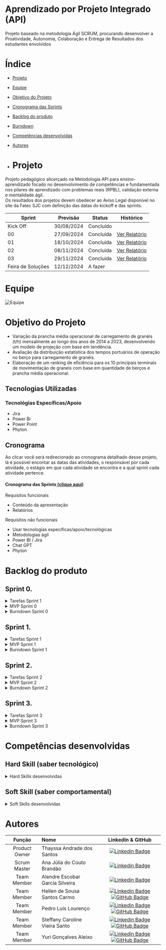 # Aprendizado por Projeto Integrado (API)

Projeto baseado na metodologia Ágil SCRUM, procurando desenvolver a Proatividade, Autonomia, Colaboração e Entrega de Resultados dos estudantes envolvidos

# Índice
* [Projeto](#projeto)
* [Equipe](#equipe)
* [Objetivo do Projeto](#objetivo-do-projeto)
* [Cronograma das Sprints](#cronograma)
* [Backlog do produto](#Backlog-do-produto)
* [Burndown](#Burndown)
* [Competências desenvolvidas](#competências-desenvolvidas)
* [Autores](#autores)

* # Projeto 
Projeto pedagógico alicerçado na Metodologia API para ensino-aprendizado focado no desenvolvimento de competências e fundamentada nos pilares de aprendizado com problemas reais (RPBL), validação externa e mentalidade ágil.  
Os resultados dos projetos devem obedecer ao Aviso Legal disponível no site da Fatec SJC com definição das datas do kickoff e das sprints.

Sprint | Previsão | Status| Histórico|
|------|--------|------|--------|
|Kick Off | 30/08/2024 | Concluído || 
|00| 27/09/2024 | Concluída | [Ver Relatório]() | 
|01| 18/10/2024 | Concluída | [Ver Relatório](https://github.com/user-attachments/files/17440078/RelatorioS1.pdf) | 
|02| 08/11/2024 | Concluída | [Ver Relatório](https://github.com/user-attachments/files/17685322/Relatorio.Sprint.Yuri.2.2.pdf) | 
|03| 29/11/2024 | Concluída | [Ver Relatório](https://github.com/user-attachments/files/17962738/Relatorio.Sprint.Yuri.2.2.1.pdf) | 
|Feira de Soluções| 12/12/2024 | A fazer |

# Equipe
![Equipe](https://github.com/user-attachments/assets/53adac1b-8677-4a0a-81a9-5ff279605193)

# Objetivo do Projeto

* Variação da prancha média operacional de carregamento de granéis (t/h) mensalmente ao longo dos anos de 2014 a 2023, desenvolvendo um modelo de projeção com base em tendência.
* Avaliação da distribuição estatística dos tempos portuários de operação no berço para carregamento de granéis.
* Elaboração de um ranking de eficiência para os 10 principais terminais de movimentação de graneis com base em quantidade de berços e prancha média operacional.

## Tecnologias Utilizadas
 ### Tecnológias Específicas/Apoio
 * Jira
 * Power Bi
 * Power Point
 * Phyton

## Cronograma
Ao clicar você será redirecionado ao cronograma detalhado desse projeto, lá é possivel encontar as datas das atividades, o responsável por cada atividade, o estágio em que cada atividade se encontra e a qual sprint cada atividade pertence.

#### Cronograma das Sprints[ (clique aqui)](https://g3log-2semestre.atlassian.net/jira/software/projects/API4/boards/4/backlog)

Requisitos funcionais 
- Conteúdo da apresentação   
- Relatórios 

Requisitos não funcionais
- Usar tecnologias especifícas/apoio/tecnológicas
- Metodologias ágil
- Power BI / Jira
- Chat GPT
- Phyton

# Backlog do produto

## Sprint 0.

<details>
<summary>Tarefas Sprint 1</summary>

- [x] Disponiblizar link do GitHub para o cliente
- [x] Criar GitHub
- [x] Criar backlog do produto para todas as sprints
- [x] Obter base de dados
- [x] Atribuir tarefa para os integrantes do grupo
- [x] Estudar as tecnologias que deverão ser usadas ao longo do projeto
- [x] Tirar dúvidas com o client
- [x] Realizar relatório da sprint
- [x] Inserir informações no Github
- [x] Criar apresentação Sprint 0

</details>

<details>
<summary>MVP Sprint 0</summary>

</details>

<details>
<summary>Burndown Sprint 0</summary>

</details>

## Sprint 1.

<details>
<summary>Tarefas Sprint 1</summary>

- [x] Estruturar base de dados
- [x] Criar código inicial de cargas
- [x] Atualizar Github
- [x] Realizar o relatório da sprint
- [x] Tirar dúvidas com o cliente
- [x] Transcrever código para o Power BI
- [x] Analisar a evolução mensal do granel sólido

</details>

<details>
<summary>MVP Sprint 1</summary>
 
![WhatsApp Image 2024-10-18 at 01 29 30](https://github.com/user-attachments/assets/1303ec49-a01c-408f-9f43-55d8cab905ce)

</details>


<details>
<summary>Burndown Sprint 1</summary>

![WhatsApp Image 2024-10-18 at 16 05 05](https://github.com/user-attachments/assets/6d9a492c-3b79-4f19-9b0e-8bab5fd157c5)


</details>

## Sprint 2.

<details>
<summary>Tarefas Sprint 2</summary>

- [x] Calcular prancha média
- [x] Criar padrão no Power BI
- [x] Atualizar GitHub
- [x] Realizar relatório da sprint
- [x] Tirar dúvidas com o cliente
- [x] Ranking de eficiência
- [x] Ajustes nos códigos, caso necessário

</details>

<details>
<summary>MVP Sprint 2</summary>

![imagem_2024-11-08_220830705](https://github.com/user-attachments/assets/2e93fbe3-161e-4675-83b9-e7aac9f60a9b)

</details>


<details>
<summary>Burndown Sprint 2</summary>

![imagem_2024-11-08_221400151](https://github.com/user-attachments/assets/221a5e7e-631a-455f-bd19-85ae1d17b40e)

</details>

## Sprint 3.

<details>
<summary>Tarefas Sprint 3</summary>

- [X] Tirar dúvidas com o cliente
- [X] Realizar relatório final do projeto
- [X] Atualizar Github;
- [X] Ranking de eficiência
- [X] Ajustes no Power BI para apresentação da feira de soluções
- [X] Comparar eficiência dos portos
- [X] Calcular produtividade do setor Portuário Brasileiro

</details>


<details>
<summary>MVP Sprint 3</summary>

![Dea RStudio](https://github.com/user-attachments/assets/becd84cf-03de-4ef1-81ff-f1f7a2dd1f59)

</details>

<details>
<summary>Burndown Sprint 3</summary>

</details>


# Competências desenvolvidas

## Hard Skill (saber tecnológico)
<details>
<summary>Hard Skills desenvolvidas</summary>

| Tecnologia/Metodologia | Classificação |
| ---------------------- | ------------- |
| GitHub | ☆ ☆ ☆ ☆ ☆ ☆ ☆ ☆ ☆ ☆  |
| Gestão de Projetos | ☆ ☆ ☆ ☆ ☆ ☆ ☆ ☆ ☆ ☆ |
| Scrum Master | ☆ ☆ ☆ ☆ ☆ ☆ ☆ ☆ ☆ ☆ |
| Prodct Owner | ☆ ☆ ☆ ☆ ☆ ☆ ☆ ☆ ☆ ☆ |
| Markdown | ☆ ☆ ☆ ☆ ☆ ☆ ☆ ☆ ☆ ☆ |
| Git Projects | ☆ ☆ ☆ ☆ ☆ ☆ ☆ ☆ ☆ ☆ |

</details>

## Soft Skill (saber comportamental)
<details>
<summary>Soft Skills desenvolvidas</summary>

| Habilidades | Classificação |
| ---------------------- | ------------- |
| Colaboração | ☆ ☆ ☆ ☆ ☆ ☆ ☆ ☆ ☆ ☆ |
| Proatividade| ☆ ☆ ☆ ☆ ☆ ☆ ☆ ☆ ☆ ☆ |
| Comunicação | ☆ ☆ ☆ ☆ ☆ ☆ ☆ ☆ ☆ ☆ |
| Adaptabilidade | ☆ ☆ ☆ ☆ ☆ ☆ ☆ ☆ ☆ ☆ |
| Autonomia | ☆ ☆ ☆ ☆ ☆ ☆ ☆ ☆ ☆ ☆ |

</details>

# Autores
|    Função     | Nome                                  |                                                                                                                                                      LinkedIn & GitHub                                                                                                                                                      |
| :-----------: | :------------------------------------ | :-------------------------------------------------------------------------------------------------------------------------------------------------------------------------------------------------------------------------------------------------------------------------------------------------------------------------: |
| Product Owner | Thayssa Andrade dos Santos        |      [![Linkedin Badge](https://img.shields.io/badge/Linkedin-blue?style=flat-square&logo=Linkedin&logoColor=white)](https://www.linkedin.com/in/thayssa-andrade-531a20200/)  |
| Scrum Master  | Ana Júlia do Couto Brandão        |         [![Linkedin Badge](https://img.shields.io/badge/Linkedin-blue?style=flat-square&logo=Linkedin&logoColor=white)](https://www.linkedin.com/in/ana-j%C3%BAlia-couto-brand%C3%A3o-60a78b20b/)        | 
|  Team Member  | Alendre Escobar Garcia Silveira   |   [![Linkedin Badge](https://img.shields.io/badge/Linkedin-blue?style=flat-square&logo=Linkedin&logoColor=white)](https://www.linkedin.com/in/alendre-escobar-93ab00238/)   |
|  Team Member  | Hellen de Sousa Santos Carmo      |   [![Linkedin Badge](https://img.shields.io/badge/Linkedin-blue?style=flat-square&logo=Linkedin&logoColor=white)](https://www.linkedin.com/in/hellen-sousa-26717b27b/) [![GitHub Badge](https://img.shields.io/badge/GitHub-111217?style=flat-square&logo=github&logoColor=white)](https://github.com/hllncarmo)   |
|  Team Member  | Pedro Luís Lourenço    |   [![Linkedin Badge](https://img.shields.io/badge/Linkedin-blue?style=flat-square&logo=Linkedin&logoColor=white)](https://www.linkedin.com/in/pedro-luís-lourenço-785314225/) [![GitHub Badge](https://img.shields.io/badge/GitHub-111217?style=flat-square&logo=github&logoColor=white)](https://github.com/PedroLouis) |
|  Team Member  | Steffany Caroline Vieira Santo    |   [![Linkedin Badge](https://img.shields.io/badge/Linkedin-blue?style=flat-square&logo=Linkedin&logoColor=white)](https://www.linkedin.com/in/steffanysantovi) [![GitHub Badge](https://img.shields.io/badge/GitHub-111217?style=flat-square&logo=github&logoColor=white)](https://github.com/Steffanysantovi) |
|  Team Member  | Yuri Gonçalves Aleixo    |   [![Linkedin Badge](https://img.shields.io/badge/Linkedin-blue?style=flat-square&logo=Linkedin&logoColor=white)](https://www.linkedin.com/in/yuri-gon%C3%A7alves-aleixo-b645b2226/) [![GitHub Badge](https://img.shields.io/badge/GitHub-111217?style=flat-square&logo=github&logoColor=white)](https://github.com/YuriAleixo) |
